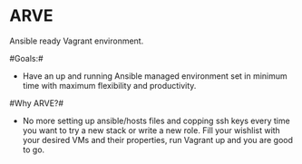 ARVE
====

Ansible ready Vagrant environment.

#Goals:#
* Have an up and running Ansible managed environment set in minimum time with maximum flexibility and productivity.

#Why ARVE?#
* No more setting up ansible/hosts files and copping ssh keys every time you want to try a new stack or write a new role.
Fill your wishlist with your desired VMs and their properties, run Vagrant up and you are good to go.
